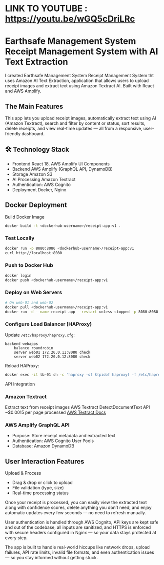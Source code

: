 # LINK TO YOUTUBE : https://youtu.be/wGQ5cDriLRc

# Earthsafe Management System Receipt Management System with AI Text Extraction

I created Earthsafe Management System Receipt Management System tht uses Amazon AI Text Extraction, application that allows users to upload receipt images and extract text using Amazon Textract AI. Built with React and AWS Amplify.

## The Main Features
This app lets you upload receipt images, automatically extract text using AI (Amazon Textract), search and filter by content or status, sort results, delete receipts, and view real-time updates — all from a responsive, user-friendly dashboard.


## 🛠 Technology Stack

- Frontend React 18, AWS Amplify UI Components
- Backend AWS Amplify (GraphQL API, DynamoDB)
- Storage Amazon S3
- AI Processing Amazon Textract
- Authentication: AWS Cognito
- Deployment Docker, Nginx




## Docker Deployment
 Build Docker Image
```bash
docker build -t <dockerhub-username>/receipt-app:v1 .
```

### Test Locally
```bash
docker run -p 8080:8080 <dockerhub-username>/receipt-app:v1
curl http://localhost:8080
```

### Push to Docker Hub
```bash
docker login
docker push <dockerhub-username>/receipt-app:v1
```


### Deploy on Web Servers
```bash
# On web-01 and web-02
docker pull <dockerhub-username>/receipt-app:v1
docker run -d --name receipt-app --restart unless-stopped -p 8080:8080 <dockerhub-username>/receipt-app:v1
```

### Configure Load Balancer (HAProxy)
Update `/etc/haproxy/haproxy.cfg`:
```
backend webapps
    balance roundrobin
    server web01 172.20.0.11:8080 check
    server web02 172.20.0.12:8080 check
```

Reload HAProxy:
```bash
docker exec -it lb-01 sh -c 'haproxy -sf $(pidof haproxy) -f /etc/haproxy/haproxy.cfg'
```

 API Integration

### Amazon Textract
 Extract text from receipt images
AWS Textract DetectDocumentText API
~$0.0015 per page processed [AWS Textract Docs](https://docs.aws.amazon.com/textract/)

### AWS Amplify GraphQL API
- Purpose: Store receipt metadata and extracted text
- Authentication: AWS Cognito User Pools
- Database: Amazon DynamoDB

##  User Interaction Features

 Upload & Process
   - Drag & drop or click to upload
   - File validation (type, size)
   - Real-time processing status


Once your receipt is processed, you can easily view the extracted text along with confidence scores, delete anything you don’t need, and enjoy automatic updates every few seconds — no need to refresh manually.

User authentication is handled through AWS Cognito, API keys are kept safe and out of the codebase, all inputs are sanitized, and HTTPS is enforced with secure headers configured in Nginx — so your data stays protected at every step.

The app is built to handle real-world hiccups like network drops, upload failures, API rate limits, invalid file formats, and even authentication issues — so you stay informed without getting stuck.
